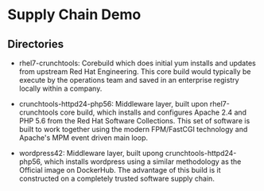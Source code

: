 Supply Chain Demo
======================================

Directories
-----------

* rhel7-crunchtools: Corebuild which does initial yum installs and updates from upstream Red Hat Engineering. This core build would typically be execute by the operations team and saved in an enterprise registry locally within a company.

* crunchtools-httpd24-php56: Middleware layer, built upon rhel7-crunchtools core build, which installs and configures Apache 2.4 and PHP 5.6 from the Red Hat Software Collections. This set of software is built to work together using the modern FPM/FastCGI technology and Apache's MPM event driven main loop.

* wordpress42: Middleware layer, built upong crunchtools-httpd24-php56, which installs wordpress using a similar methodology as the Official image on DockerHub. The advantage of this build is it constructed on a completely trusted software supply chain.
